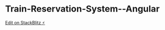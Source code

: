 # Train-Reservation-System--Angular

[Edit on StackBlitz ⚡️](https://stackblitz.com/edit/angular-3rrsyh)